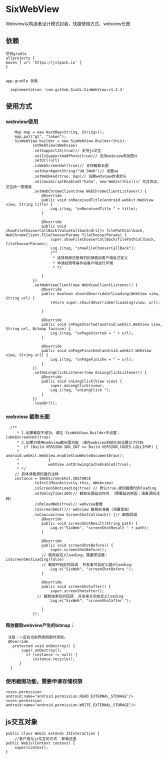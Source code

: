 # SixWebView
Webview以构造者设计模式封装，快捷使用方式、webview长图

     
## 依赖
    项目gradle
    allprojects {
    maven { url 'https://jitpack.io' }
    }
    

    app.gradle 依赖
    
      implementation 'com.github.SixGL:SixWebView:v1.2.3'
## 使用方式
    
### webview使用
        Map map = new HashMap<String, String>();
        map.put("gt", "token");
        SixWebView builder = new SixWebView.Builder(this).
                setWebView(mWebview)
                .setSupportJS(true)// 支持js交互
                .setIsSupportAddPhoto(true)// 支持webview添加图片
                .setUrl(url)
                .isWebScreenHot(true)// 支持截取长图
                .setUserAgentString("UA_SWeb")// 设置ua
                .setWebHead(true, map)// 设置webview的请求头
                .setJavaScriptEnabled("haha", new WebJs(this))// 交互协议、交互统一管理类
                .setWebChromeClient(new WebChromeClientListener() {
                    @Override
                    public void onReceivedTitle(android.webkit.WebView view, String title) {
                        Log.i(tag, "onReceivedTitle " + title);
                    }

                    @Override
                    public void showFileChooserCallBack(ValueCallback<Uri[]> filePathCallback, WebChromeClient.FileChooserParams fileChooserParams) {
                        super.showFileChooserCallBack(filePathCallback, fileChooserParams);
                        Log.i(tag, "showFileChooserCallBack");
                        /**
                         * 选择相册还是相机的弹窗由客户端自己定义
                         * 申请权限等操作由客户端进行环境
                         * */

                    }
                })
                .setWebViewClient(new WebViewClientListener() {
                    @Override
                    public boolean shouldOverrideUrlLoading(WebView view, String url) {
                        return super.shouldOverrideUrlLoading(view, url);

                    }

                    @Override
                    public void onPageStarted(android.webkit.WebView view, String url, Bitmap favicon) {
                        Log.i(tag, "onPageStarted = " + url);
                    }

                    @Override
                    public void onPageFinished(android.webkit.WebView view, String url) {
                        Log.i(tag, "onPageFinishe = " + url);
                    }
                })
                .setOnLongClickListener(new OnLongClickListener() {
                    @Override
                    public void onLongClick(View view) {
                        super.onLongClick(view);
                        Log.i(tag, "onLongClick ");
                    }
                })
                .loadUrl();

### webview 截取长图

      /**
         * 1.如果截取不成功，请在 SixWebView.Builder中设置： isWebScreenHot(true)
         * 2.如果只使用webview截长图功能 :请在webview初始化前设置以下代码
         *  if (Build.VERSION.SDK_INT >= Build.VERSION_CODES.LOLLIPOP) {
         *                 android.webkit.WebView.enableSlowWholeDocumentDraw();
         *             }
         *             webView.setDrawingCacheEnabled(true);
         * */
        // 具体请看源码里的注释
        instance = SWebScreenShot.INSTANCE
                .toInit(MainActivity.this, mWebview)
                .isScreenSHotLoading(true) // 默认true,提供截图时的loading
                .setDelayTime(200)// 截取长图延迟时间 （需要延迟原因：请看源码注释）
                .isReloadWeb(true)// webview重载
                .toScreenSHot()// webview 截取前准备（测量宽高）
                .toCancvas(new ScreenShotCallback() {// 截取回调
                    @Override
                    public void screenShotResult(String path) {
                        Log.e("SixWeb", "screenShotResult " + path);
                    }

                    @Override
                    public void screenShotBefore() {
                        super.screenShotBefore();
                    // 使用自定义loading，需要把设置：isScreenSHotLoading(false)
                    // 截取开始前的回调  开发者可自定义展示loading
                        Log.e("SixWeb", "screenShotBefore ");
                    }

                    @Override
                    public void screenShotafter() {
                        super.screenShotafter();
                  // 截取结束后的回调  开发者关闭自定义loading
                        Log.e("SixWeb", "screenShotafter ");

                    }
                });

 #### 释放截取webview产生的bitmap：

     注意：一定在当前界面销毁时调用。
     @Override
       protected void onDestroy() {
           super.onDestroy();
             if (instance != null) {
                instance.recycle();
          }
      }

### 使用截图功能，需要申请存储权限

    <uses-permission android:name="android.permission.READ_EXTERNAL_STORAGE"/>
    <uses-permission android:name="android.permission.WRITE_EXTERNAL_STORAGE"/>

## js交互对象
    public class WebJs extends JSInteraction {
		//客户端与js交互的方式  卸载这里
    public WebJs(Context context) {
        super(context);
    }
